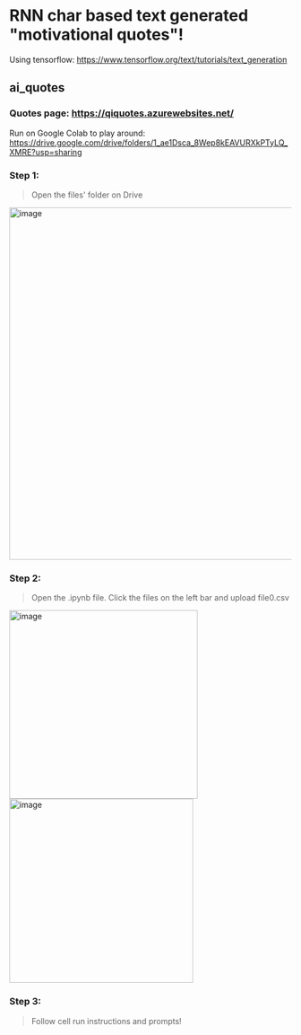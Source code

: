 # RNN char based text generated "motivational quotes"!
Using tensorflow: https://www.tensorflow.org/text/tutorials/text_generation

## ai_quotes

### Quotes page: https://qiquotes.azurewebsites.net/

Run on Google Colab to play around: https://drive.google.com/drive/folders/1_ae1Dsca_8Wep8kEAVURXkPTyLQ_XMRE?usp=sharing


### Step 1:

> Open the files' folder on Drive
<img width="628" alt="image" src="https://user-images.githubusercontent.com/40993241/162339680-3896f9fb-2405-4a3c-8e37-436b3fba61d4.png">


### Step 2:

> Open the .ipynb file. Click the files on the left bar and upload file0.csv
<img width="336" alt="image" src="https://user-images.githubusercontent.com/40993241/162339751-eb461da5-5726-44bc-a339-11f35a5d8489.png">
<img width="328" alt="image" src="https://user-images.githubusercontent.com/40993241/162339773-49f57839-f7a7-417b-90bc-6e6f2b0c0bce.png">


### Step 3:
> Follow cell run instructions and prompts!
